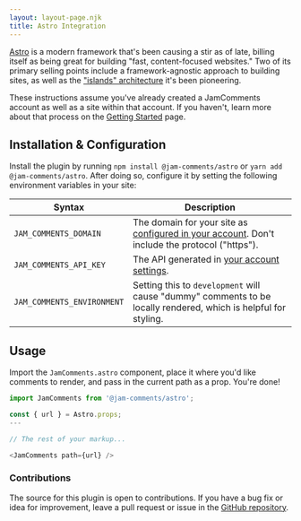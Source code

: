 ```yaml
---
layout: layout-page.njk
title: Astro Integration
---
```


[Astro](https://astro.build/) is a modern framework that's been causing a stir as of late, billing itself as being great for building "fast, content-focused websites." Two of its primary selling points include a framework-agnostic approach to building sites, as well as the ["islands" architecture](https://docs.astro.build/en/concepts/islands/) it's been pioneering.

These instructions assume you've already created a JamComments account as well as a site within that account. If you haven't, learn more about that process on the [Getting Started](/docs/getting-started) page.

## Installation & Configuration

Install the plugin by running `npm install @jam-comments/astro` or `yarn add @jam-comments/astro`. After doing so, configure it by setting the following environment variables in your site:

| Syntax      | Description |
| ----------- | ----------- |
| `JAM_COMMENTS_DOMAIN` | The domain for your site as [configured in your account](https://go.jamcomments.com/sites). Don't include the protocol ("https").|
| `JAM_COMMENTS_API_KEY`   | The API generated in [your account settings](https://go.jamcomments.com/settings).|
| `JAM_COMMENTS_ENVIRONMENT`  | Setting this to `development` will cause "dummy" comments to be locally rendered, which is helpful for styling. |

## Usage

Import the `JamComments.astro` component, place it where you'd like comments to render, and pass in the current path as a prop. You're done!

```js
import JamComments from '@jam-comments/astro';

const { url } = Astro.props;
---

// The rest of your markup...

<JamComments path={url} />
```

### Contributions

The source for this plugin is open to contributions. If you have a bug fix or idea for improvement, leave a pull request or issue in the [GitHub repository](https://github.com/alexmacarthur/jam-comments-javascript/tree/master/packages/astro).

